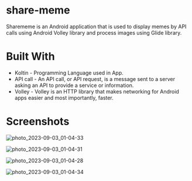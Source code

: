 # share-meme

Sharememe is an Android application that is used to display memes by API calls using Android Volley library and process images using Glide library.

# Built With

* Koltin - Programming Language used in App.
* API call - An API call, or API request, is a message sent to a server asking an API to provide a service or information.
* Volley - Volley is an HTTP library that makes networking for Android apps easier and most importantly, faster.

# Screenshots

![photo_2023-09-03_01-04-33](https://github.com/Chetan-Satone/share-meme/assets/102713932/01f6f382-61e1-41c4-9501-4a84a91ca9f6)

![photo_2023-09-03_01-04-31](https://github.com/Chetan-Satone/share-meme/assets/102713932/05067fb4-73a8-4eb4-90d8-573c624d6696)

![photo_2023-09-03_01-04-28](https://github.com/Chetan-Satone/share-meme/assets/102713932/352594ac-9e72-444f-a37b-bd8f9a3e6e89)

![photo_2023-09-03_01-04-34](https://github.com/Chetan-Satone/share-meme/assets/102713932/d92c5937-1892-4a87-91d9-fbb372a53355)

